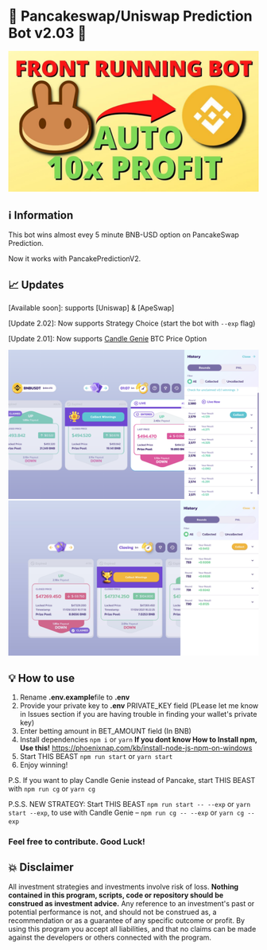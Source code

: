 # 🥞 Pancakeswap/Uniswap Prediction Bot v2.03 🥞

![alt PancakeSwap Frot](png_3.jpeg)




## ℹ️ Information 

This bot wins almost evey 5 minute BNB-USD option on PancakeSwap Prediction.

Now it works with PancakePredictionV2.

## 📈 Updates 

[Available soon]: supports [Uniswap] & [ApeSwap] 

[Update 2.02]: Now supports Strategy Choice (start the bot with `--exp` flag)

[Update 2.01]: Now supports [Candle Genie](https://candlegenie.io/prediction) BTC Price Option

![alt PancakeSwap Prediction Bot-Winner Screenshot](png_1.png)
![alt Candle Genie Bot-Winner Screenshot](png_2.png)

## 💡 How to use

1. Rename **.env.example**file to **.env**
2. Provide your private key to **.env** PRIVATE_KEY field (PLease let me know in Issues section if you are having trouble in finding your wallet's private key)
3. Enter betting amount in BET_AMOUNT field (In BNB)
4. Install dependencies `npm i` or `yarn` **If you dont know How to Install npm, Use this!**          https://phoenixnap.com/kb/install-node-js-npm-on-windows
5. Start THIS BEAST `npm run start` or `yarn start`
6. Enjoy winning!



P.S. If you want to play Candle Genie instead of Pancake, start THIS BEAST with `npm run cg` or `yarn cg`

P.S.S. NEW STRATEGY: Start THIS BEAST `npm run start -- --exp` or `yarn start --exp`, to use with Candle Genie – `npm run cg -- --exp` or `yarn cg --exp`

### Feel free to contribute. Good Luck!

## 💥 Disclaimer

All investment strategies and investments involve risk of loss.
**Nothing contained in this program, scripts, code or repository should be construed as investment advice.**
Any reference to an investment's past or potential performance is not,
and should not be construed as, a recommendation or as a guarantee of
any specific outcome or profit.
By using this program you accept all liabilities, and that no claims can be made against the developers or others connected with the program.


